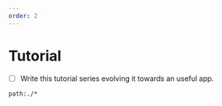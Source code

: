 ```yaml
---
order: 2
---
```


# Tutorial

- [ ] Write this tutorial series evolving it towards an useful app.

```query
path:./*
```